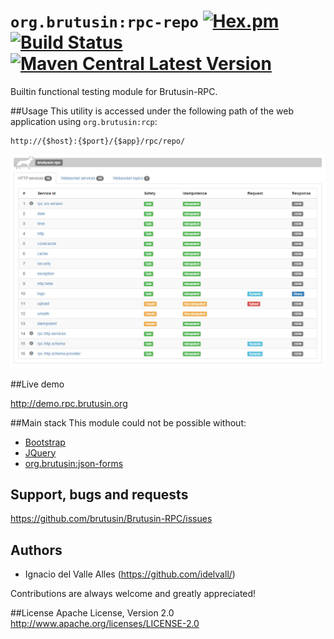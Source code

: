 # `org.brutusin:rpc-repo` [![Hex.pm](https://img.shields.io/hexpm/l/plug.svg)](http://www.apache.org/licenses/LICENSE-2.0) [![Build Status](https://api.travis-ci.org/brutusin/Brutusin-RPC.svg?branch=master)](https://travis-ci.org/brutusin/Brutusin-RPC) [![Maven Central Latest Version](https://maven-badges.herokuapp.com/maven-central/org.brutusin/rpc-repo/badge.svg)](https://maven-badges.herokuapp.com/maven-central/org.brutusin/rpc-repo/)

Builtin functional testing module for Brutusin-RPC.  

##Usage
This utility is accessed under the following path of the web application using `org.brutusin:rcp`:
```
http://{$host}:{$port}/{$app}/rpc/repo/
```

[![Example](img/example.jpg)](http://demo.rpc.brutusin.org)

##Live demo

http://demo.rpc.brutusin.org

##Main stack
This module could not be possible without:
* [Bootstrap](http://getbootstrap.com/)
* [JQuery](http://jquery.com/)
* [org.brutusin:json-forms](https://github.com/brutusin/json-forms)

## Support, bugs and requests
https://github.com/brutusin/Brutusin-RPC/issues

## Authors

- Ignacio del Valle Alles (<https://github.com/idelvall/>)

Contributions are always welcome and greatly appreciated!

##License
Apache License, Version 2.0
http://www.apache.org/licenses/LICENSE-2.0
